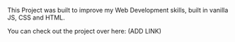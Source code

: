 This Project was built to improve my Web Development skills, built in vanilla JS, CSS and HTML.

You can check out the project over here: (ADD LINK)